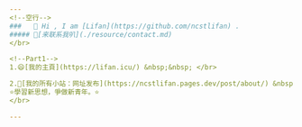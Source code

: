 ```yaml
---
<!--空行-->
###   👋 Hi , I am [Lifan](https://github.com/ncstlifan) . 
##### 👋[来联系我叭](./resource/contact.md)
</br>

<!--Part1-->
1.😄[我的主頁](https://lifan.icu/) &nbsp;&nbsp; </br>

2.🤔[我的所有小站：网址发布](https://ncstlifan.pages.dev/post/about/) &nbsp;&nbsp;</br></br>
⭐學習新思想，爭做新青年。⭐
</br>

---
```


</br>
